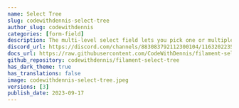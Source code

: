 ```yaml
---
name: Select Tree
slug: codewithdennis-select-tree
author_slug: codewithdennis
categories: [form-field]
description: The multi-level select field lets you pick one or multiple options from a list that's neatly organized into different levels.
discord_url: https://discord.com/channels/883083792112300104/1163202235057057792
docs_url: https://raw.githubusercontent.com/CodeWithDennis/filament-select-tree/3.x/README.md
github_repository: codewithdennis/filament-select-tree
has_dark_theme: true
has_translations: false
image: codewithdennis-select-tree.jpeg
versions: [3]
publish_date: 2023-09-17
---
```

